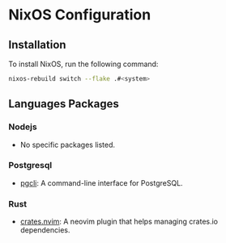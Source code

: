 # NixOS Configuration

## Installation

To install NixOS, run the following command:

```bash
nixos-rebuild switch --flake .#<system>
```
## Languages Packages

### Nodejs

* No specific packages listed.

### Postgresql

- [pgcli](https://github.com/dbcli/pgcli): A command-line interface for PostgreSQL.

### Rust

- [crates.nvim](https://github.com/saecki/crates.nvim): A neovim plugin that helps managing crates.io dependencies.
